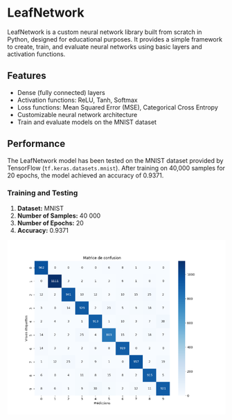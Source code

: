 # LeafNetwork

LeafNetwork is a custom neural network library built from scratch in Python, designed for educational purposes. It provides a simple framework to create, train, and evaluate neural networks using basic layers and activation functions.

## Features

- Dense (fully connected) layers
- Activation functions: ReLU, Tanh, Softmax
- Loss functions: Mean Squared Error (MSE), Categorical Cross Entropy
- Customizable neural network architecture
- Train and evaluate models on the MNIST dataset

## Performance

The LeafNetwork model has been tested on the MNIST dataset provided by TensorFlow (`tf.keras.datasets.mnist`). After training on 40,000 samples for 20 epochs, the model achieved an accuracy of 0.9371.

### Training and Testing

1. **Dataset:** MNIST
2. **Number of Samples:** 40 000
3. **Number of Epochs:** 20
4. **Accuracy:** 0.9371

![Confusion Matrix](https://github.com/Azzary/LeafNeural-Network/blob/main/images/confusion_matrix.png)